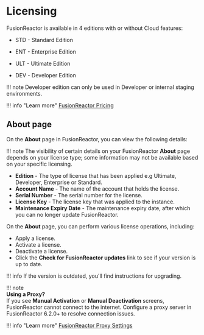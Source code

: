# Licensing

FusionReactor is available in 4 editions with or without Cloud features:

* STD - Standard Edition

* ENT - Enterprise Edition

* ULT - Ultimate Edition

* DEV - Developer Edition

!!! note
    Developer edition can only be used in Developer or internal staging environments.

!!! info "Learn more" 
    [FusionReactor Pricing](https://www.fusion-reactor.com/on-prem-apm-pricing/) 

## About page

On the **About** page in FusionReactor, you can view the following details:  

!!! note 
    The visibility of certain details on your FusionReactor **About** page depends on your license type; some information may not be available based on your specific licensing.

 * **Edition** - The type of license that has been applied e.g Ultimate, Developer, Enterprise or Standard.
 * **Account Name** - The name of the account that holds the license.
 * **Serial Number** - The serial number for the license.
 * **License Key** - The license key that was applied to the instance.
 * **Maintenance Expiry Date** - The maintenance expiry date, after which you can no longer update FusionReactor.

On the **About** page, you can perform various license operations, including:

 * Apply a license.
 * Activate a license.
 * Deactivate a license.
 * Click the **Check for FusionReactor updates** link to see if your version is up to date. 
 
!!! info
    If the version is outdated, you'll find instructions for upgrading.

!!! note  
    **Using a Proxy?**  
    If you see **Manual Activation** or **Manual Deactivation** screens, FusionReactor cannot connect to the internet. Configure a proxy server in FusionReactor 6.2.0+ to resolve connection issues.



!!! info "Learn more"
    [FusionReactor Proxy Settings](/frdocs/Data-insights/Features/Settings/Main-Menu/#proxy-settings)
